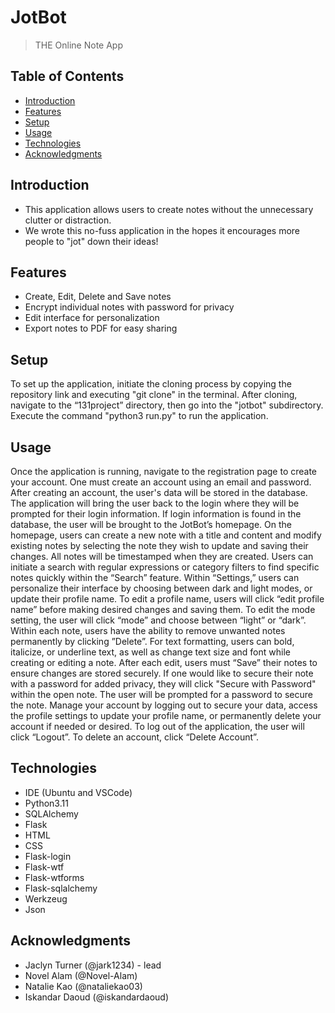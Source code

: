 # JotBot

> THE Online Note App

## Table of Contents

- [Introduction](#introduction)
- [Features](#features)
- [Setup](#installation)
- [Usage](#usage)
- [Technologies](#technology)
- [Acknowledgments](#acknowledgments)

## Introduction

- This application allows users to create notes without the unnecessary clutter or distraction.
- We wrote this no-fuss application in the hopes it encourages more people to "jot" down their ideas!

## Features

- Create, Edit, Delete and Save notes
- Encrypt individual notes with password for privacy
- Edit interface for personalization
- Export notes to PDF for easy sharing

## Setup

To set up the application, initiate the cloning process by copying the repository link and executing "git clone" in the terminal. After cloning, navigate to the “131project” directory, then go into the "jotbot" subdirectory. Execute the command "python3 run.py" to run the application.

## Usage

Once the application is running, navigate to the registration page to create your account. One must create an account using an email and password. After creating an account, the user's data will be stored in the database. The application will bring the user back to the login where they will be prompted for their login information. If login information is found in the database, the user will be brought to the JotBot’s homepage. On the homepage, users can create a new note with a title and content and modify existing notes by selecting the note they wish to update and saving their changes. All notes will be timestamped when they are created. Users can initiate a search with regular expressions or category filters to find specific notes quickly within the “Search” feature. Within “Settings,” users can personalize their interface by choosing between dark and light modes, or update their profile name. To edit a profile name, users will click “edit profile name” before making desired changes and saving them. To edit the mode setting, the user will click “mode” and choose between “light” or “dark”. Within each note, users have the ability to remove unwanted notes permanently by clicking ”Delete”. For text formatting, users can bold, italicize, or underline text, as well as change text size and font while creating or editing a note. After each edit, users must “Save” their notes to ensure changes are stored securely. If one would like to secure their note with a password for added privacy, they will click "Secure with Password" within the open note. The user will be prompted for a password to secure the note. Manage your account by logging out to secure your data, access the profile settings to update your profile name, or permanently delete your account if needed or desired. To log out of the application, the user will click “Logout”. To delete an account, click “Delete Account”.

## Technologies

- IDE (Ubuntu and VSCode)
- Python3.11
- SQLAlchemy
- Flask
- HTML
- CSS
- Flask-login
- Flask-wtf
- Flask-wtforms
- Flask-sqlalchemy
- Werkzeug
- Json

## Acknowledgments

- Jaclyn Turner (@jark1234) - lead
- Novel Alam (@Novel-Alam)
- Natalie Kao (@nataliekao03)
- Iskandar Daoud (@iskandardaoud)
